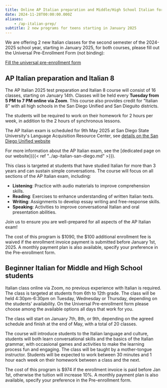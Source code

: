 ```yaml
---
title: Online AP Italian preparation and Middle/High School Italian for Beginners
date: 2024-11-28T00:00:00.000Z
aliases:
    - /ap-italian-prep/
subtitle: 2 new programs for teens starting in January 2025
---
```


We are offering 2 new Italian classes for the second semester of the 2024-2025 school year, starting in January 2025, for both courses, please fill out the Universal Pre-Enrollment Form (not binding):

<div class="tc">
<a href="https://docs.google.com/forms/d/e/1FAIpQLSd4sac0Y2wdTd9gm2AF1Y9uuVPPyJzHfHEphJPA1iYPkrP43g/viewform?usp=sf_link" class="btn raise">Fill the universal pre-enrollment form</a>
</div>

## AP Italian preparation and Italian 8

The AP Italian 2025 test preparation and Italian 8 course will consist of 16 classes, starting on January 14th. Classes will be held every **Tuesday from 5 PM to 7 PM online via Zoom**. This course also provides credit for "Italian 8" with all high schools in the San Diego Unified and San Dieguito districts.

The students will be required to work on their homework for 2 hours per week, in addition to the 2 hours of synchronous lessons.

The AP Italian exam is scheduled for 9th May 2025 at San Diego State University's Language Acquisition Resource Center, see [details on the San Diego Unified website](https://sites.google.com/sandi.net/sdusdap/ap-resources/italian-language)

For more information about the AP Italian exam, see the [dedicated page on our website]({{< ref "../ap-italian-san-diego.md" >}}).

This class is targeted at students that have studied Italian for more than 3 years and can sustain simple conversations. The course will focus on all sections of the AP Italian exam, including:

- **Listening**: Practice with audio materials to improve comprehension skills.
- **Reading**: Exercises to enhance understanding of written Italian texts.
- **Writing**: Assignments to develop essay writing and free-response skills.
- **Speaking**: Activities to improve conversational Italian and oral presentation abilities.

Join us to ensure you are well-prepared for all aspects of the AP Italian exam!

The cost of this program is $1090, the $100 additional enrollment fee is waived if the enrollment invoice payment is submitted before January 1st, 2025. A monthly payment plan is also available, specify your preference in the Pre-enrollment form.

## Beginner Italian for Middle and High School students

Italian class online via Zoom, no previous experience with Italian is required. The class is targeted at students from 6th to 12th grade.
The class will be held 4:30pm-6:30pm on Tuesday, Wednesday or Thursday, depending on the students' availability. On the Universal Pre-enrollment form please choose among the available options all days that work for you.

The class will start on January 7th, 8th, or 9th, depending on the agreed schedule and finish at the end of May, with a total of 20 classes.

The course will introduce students to the Italian language and culture, students will both learn conversational skills and the basics of the Italian grammar, with occasional games and activities to make the learning process fun and engaging. The class will be taught by a mother-tongue instructor.
Students will be expected to work between 30 minutes and 1 hour each week on their homework between a class and the next.

The cost of this program is $974 if the enrollment invoice is paid before Jan 1st, otherwise the tuition will increase 10%. A monthly payment plan is also available, specify your preference in the Pre-enrollment form.